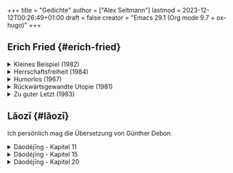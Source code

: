 +++
title = "Gedichte"
author = ["Alex Seltmann"]
lastmod = 2023-12-12T00:26:49+01:00
draft = false
creator = "Emacs 29.1 (Org mode 9.7 + ox-hugo)"
+++

## Erich Fried {#erich-fried}

<details>
<summary>Kleines Beispiel (1982)</summary>
<div class="details">

<div class="verse">

Auch ungelebtes Leben<br />
geht zu Ende<br />
zwar vielleicht langsamer<br />
wie eine Batterie<br />
in einer Taschenlampe<br />
die keiner benutzt<br />
<br />
Aber das hilft nicht viel:<br />
Wenn man<br />
(sagen wir einmal)<br />
diese Taschenlampe<br />
nach so- und sovielen Jahren<br />
anknipsen will<br />
kommt kein Atemzug Licht mehr heraus<br />
und wenn du sie aufmachst<br />
findest du nur deine Knochen<br />
und falls du Pech hast<br />
auch diese<br />
schon ganz zerfressen<br />
<br />
Da hättest du<br />
genau so gut<br />
leuchten können<br />

</div>
</div>
</details>

<details>
<summary>Herrschaftsfreiheit (1984)</summary>
<div class="details">

<div class="verse">

Zu sagen<br />
"Hier<br />
herrscht Freiheit"<br />
ist immer<br />
ein Irrtum<br />
oder auch<br />
eine Lüge:<br />
<br />
Freiheit<br />
herrscht nicht<br />

</div>
</div>
</details>

<details>
<summary>Humorlos (1967)</summary>
<div class="details">

<div class="verse">

Die Jungen<br />
werfen<br />
zum Spaß<br />
mit Steinen<br />
nach Fröschen<br />
<br />
Die Frösche<br />
sterben<br />
im Ernst<br />

</div>
</div>
</details>

<details>
<summary>Rückwärtsgewandte Utopie (1981)</summary>
<div class="details">

<div class="verse">

Angeklagt<br />
der Unmenschlichkeit<br />
behauptet<br />
der Nichtmehrmensch<br />
immer noch<br />
erst<br />
ein Nochnichtmensch<br />
zu sein<br />

</div>
</div>
</details>

<details>
<summary>Zu guter Letzt (1983)</summary>
<div class="details">

<div class="verse">

Als Kind wusste ich:<br />
Jeder Schmetterling<br />
den ich rette<br />
jede Schnecke<br />
und jede Spinne<br />
und jede Mücke<br />
jeder Ohrwurm<br />
und jeder Regenwurm<br />
wird kommen und weinen<br />
wenn ich begraben werde<br />
<br />
Einmal von mir gerettet<br />
muss keines mehr sterben<br />
Alle werden sie kommen<br />
zu meinem Begräbnis<br />
<br />
Als ich dann groß wurde<br />
erkannte ich:<br />
Das ist großer Unsinn<br />
Keines wird kommen<br />
ich überlebe sie alle<br />
<br />
Jetzt im Alter<br />
frage ich: Wenn ich sie aber<br />
rette bis ganz zuletzt<br />
kommen doch vielleicht zwei oder drei?<br />

</div>
</div>
</details>


## Lǎozǐ {#lǎozǐ}

Ich persönlich mag die Übersetzung von Günther Debon.

<details>
<summary>Dàodéjīng - Kapitel 11</summary>
<div class="details">

<div class="verse">

[...]<br />
<br />
Man knetet Ton zurecht<br />
Zum Trinkgerät:<br />
Eben dort, wo keiner ist,<br />
Ist des Gerätes Brauchbarkeit.<br />
<br />
[...]<br />
<br />
Wahrlich:<br />
Erkennst du das Da-Sein als einen Gewinn,<br />
Erkenne: Das Nicht-Sein macht brauchbar.<br />

</div>
</div>
</details>

<details>
<summary>Dàodéjīng - Kapitel 15</summary>
<div class="details">

<div class="verse">

Wer im Altertum gut war als Meister,<br />
War subtil, geheimnisvoll, mystisch, durchdringend;<br />
So tief, dass er uns unbegreiflich bleibt.<br />
Wohl! Und weil er unbegreiflich bleibt,<br />
Will ich lieber dartun sein Gebaren:<br />
<br />
So zögernd, ach!<br />
Wie wenn man winters quert einen Strom;<br />
So ängstlich, ach!<br />
Wie wenn man fürchtet die Nachbarn rings;<br />
Verhalten, ach!<br />
Als wäre zu Gast man geladen;<br />
Nachgiebig, ach!<br />
Wie vor der Schmelze das Eis;<br />
Gediegen, ach!<br />
Gleich einem Grobholz;<br />
Weit, ach!<br />
Gleich einem Flusstal;<br />
Chaotisch, ach!<br />
Gleich einem Strudel.<br />
<br />
Wer kann den Strudel stillen,<br />
Auf dass er mählich werde rein?<br />
Wer kann das Ruhende bewegen,<br />
Auf dass es mählich Leben gewinne?<br />
<br />
Wer diesen &lt;i&gt;Weg&lt;/i&gt; bewahrt,<br />
Wünscht nicht, erfüllt zu sein.<br />
Wohl! Nur was unerfüllt,<br />
Kann auch verschleißen ohne Erneuen.<br />

</div>
</div>
</details>

<details>
<summary>Dàodéjīng - Kapitel 20</summary>
<div class="details">

<div class="verse">

Brich ab das Lernen, so bist du sorgenfrei!<br />
<br />
Sind denn "Jawohl!" und "Recht gern!"<br />
Wirklich einander so fern?<br />
Sind denn das Gute, die Schlechtigkeit<br />
Wirklich einander so weit?<br />
"Wem andere Menschen sich beugen,<br />
Dem musst auch du dich beugen":<br />
Welch Öde doch! Und kein Ende noch!<br />
<br />
Die Menschen alle sind ausgelassen,<br />
Als säßen sie zechend beim Opferfest,<br />
Als stiegen sie auf zu den Frühlingsterrassen.<br />
Ich allein liege noch still,<br />
Kein Zeichen hab ich gegeben,<br />
Gleich einem kleinen Kinde,<br />
Das noch nie gelacht hat im Leben;<br />
Bin schwankend, bin wankend,<br />
Als hätt ich die Heimat verloren.<br />
Die Menge der Menschen hat Überfluss;<br />
Nur Ich bin gleichsam von allem entblößt.<br />
Wahrlich, Ich habe das Herz eines Toren,<br />
So dunkel und wirr!<br />
Die gewöhnlichen Menschen sind hell und klar;<br />
Nur Ich bin trübe verhangen.<br />
Die gewöhnlichen Menschen sind strebig-straff;<br />
Nur Ich bin bang-befangen.<br />
Ruhelos gleich ich dem Meere;<br />
Verweht, ach, bin gleichsam ich ohne Halt.<br />
<br />
Die Menschen machen sich nützlich all,<br />
Nur Ich bin halsstarr, als ob ich ein Wildling wäre.<br />
Nur Ich bin von den andern Menschen verschieden -<br />
Der ich die nährende Mutter verehre.<br />

</div>
</div>
</details>
